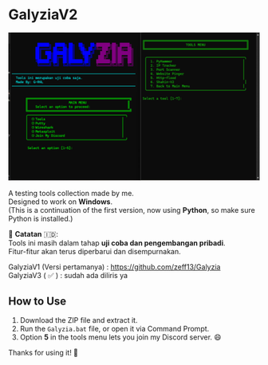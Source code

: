 # GalyziaV2  
![Galyzia](GalyziaV2/image/galyzia.png)

A testing tools collection made by me.  
Designed to work on **Windows**.  
(This is a continuation of the first version, now using **Python**, so make sure Python is installed.)

🔧 **Catatan** 🇮🇩:  
Tools ini masih dalam tahap **uji coba dan pengembangan pribadi**.  
Fitur-fitur akan terus diperbarui dan disempurnakan.

GalyziaV1 (Versi pertamanya) : https://github.com/zeff13/Galyzia                             
GalyziaV3 ( ✅ ) : sudah ada diliris ya

## How to Use

1. Download the ZIP file and extract it.  
2. Run the `Galyzia.bat` file, or open it via Command Prompt.  
3. Option **5** in the tools menu lets you join my Discord server. 😄

Thanks for using it! 🙏
